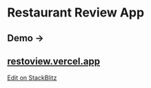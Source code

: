 
# Restaurant Review App 
## Demo -> 
## <a href="http://restoview.vercel.app">restoview.vercel.app</a>
[Edit on StackBlitz ](https://stackblitz.com/edit/react-cjwswr)
